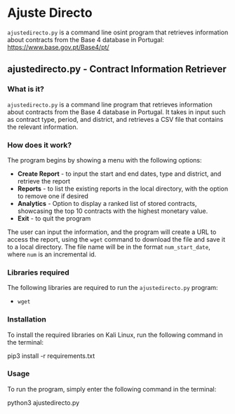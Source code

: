 # Ajuste Directo

`ajustedirecto.py` is a command line osint program that retrieves information about contracts from the Base 4 database in Portugal: https://www.base.gov.pt/Base4/pt/

## ajustedirecto.py - Contract Information Retriever

### What is it?

`ajustedirecto.py` is a command line program that retrieves information about contracts from the Base 4 database in Portugal. It takes in input such as contract type, period, and district, and retrieves a CSV file that contains the relevant information.

### How does it work?

The program begins by showing a menu with the following options:

- **Create Report** - to input the start and end dates, type and district, and retrieve the report
- **Reports** - to list the existing reports in the local directory, with the option to remove one if desired
- **Analytics** - Option to display a ranked list of stored contracts, showcasing the top 10 contracts with the highest monetary value.
- **Exit** - to quit the program

The user can input the information, and the program will create a URL to access the report, using the `wget` command to download the file and save it to a local directory. The file name will be in the format `num_start_date`, where `num` is an incremental id.

### Libraries required

The following libraries are required to run the `ajustedirecto.py` program:

- `wget`

### Installation 

To install the required libraries on Kali Linux, run the following command in the terminal:

pip3 install -r requirements.txt

### Usage 

To run the program, simply enter the following command in the terminal:

python3 ajustedirecto.py

